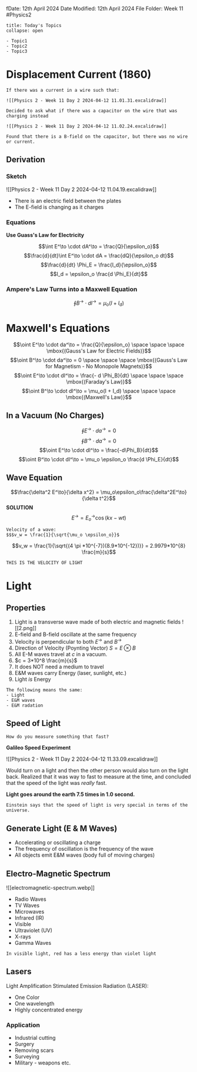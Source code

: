 fDate: 12th April 2024
Date Modified: 12th April 2024
File Folder: Week 11
#Physics2

```ad-abstract
title: Today's Topics
collapse: open

- Topic1
- Topic2
- Topic3

```

# Displacement Current (1860)

```ad-summary
If there was a current in a wire such that:

![[Physics 2 - Week 11 Day 2 2024-04-12 11.01.31.excalidraw]]

Decided to ask what if there was a capacitor on the wire that was charging instead

![[Physics 2 - Week 11 Day 2 2024-04-12 11.02.24.excalidraw]]

Found that there is a B-field on the capacitor, but there was no wire or current.
```

## Derivation

### Sketch

![[Physics 2 - Week 11 Day 2 2024-04-12 11.04.19.excalidraw]]

- There is an electric field between the plates
- The E-field is changing as it charges

### Equations

**Use Guass's Law for Electricity**

$$\int E^\to \cdot dA^\to = \frac{Q}{\epsilon_o}$$
$$\frac{d}{dt}\int E^\to \cdot dA = \frac{dQ}{\epsilon_o dt}$$$$\frac{d}{dt} \Phi_E = \frac{I_d}{\epsilon_o}$$
$$I_d = \epsilon_o \frac{d \Phi_E}{dt}$$
### Ampere's Law Turns into a Maxwell Equation

$$\oint B^\to \cdot d l^\to = \mu_o(I+I_d)$$

# Maxwell's Equations

$$\oint E^\to \cdot da^\to = \frac{Q}{\epsilon_o} \space \space \space \mbox{(Gauss's Law for Electric Fields)}$$
$$\oint B^\to \cdot da^\to = 0 \space \space \space \mbox{(Gauss's Law for Magnetism - No Monopole Magnets)}$$
$$\oint E^\to \cdot dl^\to = \frac{- d \Phi_B}{dt} \space \space \space \mbox{(Faraday's Law)}$$
$$\oint B^\to \cdot dl^\to = \mu_o(I + I_d) \space \space \space \mbox{(Maxwell's Law)}$$

## In a Vacuum (No Charges)

$$\oint E^\to \cdot da^\to = 0$$
$$\oint B^\to \cdot da^\to = 0$$
$$\oint E^\to \cdot dl^\to = \frac{-d\Phi_B}{dt}$$
$$\oint B^\to \cdot dl^\to = \mu_o \epsilon_o \frac{d \Phi_E}{dt}$$

## Wave Equation

$$\frac{\delta^2 E^\to}{\delta x^2} = \mu_o\epsilon_o\frac{\delta^2E^\to}{\delta t^2}$$
**SOLUTION**
$$E^\to = E^\to_o \cos(kx-wt)$$

```ad-note
Velocity of a wave:
$$$v_w = \frac{1}{\sqrt{\mu_o \epsilon_o}}$
```

$$v_w = \frac{1}{\sqrt{(4 \pi *10^{-7})(8.9*10^{-12})}} = 2.9979*10^{8} \frac{m}{s}$$
```ad-important
THIS IS THE VELOCITY OF LIGHT
```

# Light

## Properties

1. Light is a transverse wave made of both electric and magnetic fields
   ![[2.png]]
2. E-field and B-field oscillate at the same frequency
3. Velocity is perpendicular to both $E^\to$ and $B^\to$
4. Direction of Velocity (Poynting Vector) $S = E \otimes B$
5. All E-M waves travel at $c$ in a vacuum. 
6. $c = 3*10^8 \frac{m}{s}$
7. It does NOT need a medium to travel
8. E&M waves carry Energy (laser, sunlight, etc.)
9. Light *is* Energy

```ad-note
The following means the same:
- Light
- E&M waves
- E&M radation
```

## Speed of Light

```ad-question
How do you measure something that fast?
```

**Galileo Speed Experiment**

![[Physics 2 - Week 11 Day 2 2024-04-12 11.33.09.excalidraw]]

Would turn on a light and then the other person would also turn on the light back. Realized that it was way to fast to measure at the time, and concluded that the speed of the light was *really* fast.

**Light goes around the earth 7.5 times in 1.0 second.**

```ad-note
Einstein says that the speed of light is very special in terms of the universe.
```

## Generate Light (E & M Waves)

- Accelerating or oscillating a charge
- The frequency of oscillation is the frequency of the wave
- All objects emit E&M waves (body full of moving charges)

## Electro-Magnetic Spectrum

![[electromagnetic-spectrum.webp]]

- Radio Waves
- TV Waves
- Microwaves
- Infrared (IR)
- Visible
- Ultraviolet (UV)
- X-rays
- Gamma Waves

```ad-note
In visible light, red has a less energy than violet light
```

## Lasers

Light Amplification Stimulated Emission Radiation (LASER):
- One Color
- One wavelength
- Highly concentrated energy

### Application

- Industrial cutting
- Surgery
- Removing scars
- Surveying
- Military - weapons etc.